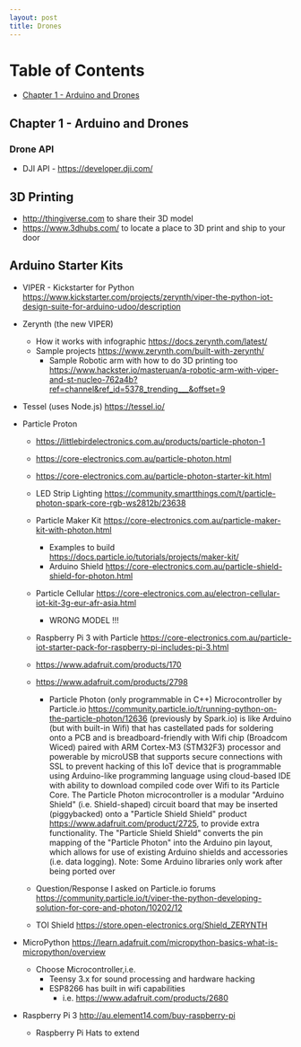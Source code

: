 ```yaml
---
layout: post
title: Drones
---
```


# Table of Contents
  * [Chapter 1 - Arduino and Drones](#chapter-1)

## Chapter 1 - Arduino and Drones<a id="chapter-1"></a>

### Drone API

* DJI API - https://developer.dji.com/

## 3D Printing

* http://thingiverse.com to share their 3D model
* https://www.3dhubs.com/ to locate a place to 3D print and ship to your door

## Arduino Starter Kits

* VIPER - Kickstarter for Python https://www.kickstarter.com/projects/zerynth/viper-the-python-iot-design-suite-for-arduino-udoo/description

* Zerynth (the new VIPER)
    * How it works with infographic https://docs.zerynth.com/latest/
    * Sample projects https://www.zerynth.com/built-with-zerynth/
        * Sample Robotic arm with how to do 3D printing too
            https://www.hackster.io/masteruan/a-robotic-arm-with-viper-and-st-nucleo-762a4b?ref=channel&ref_id=5378_trending___&offset=9

* Tessel (uses Node.js) https://tessel.io/

* Particle Proton
    * https://littlebirdelectronics.com.au/products/particle-photon-1
    * https://core-electronics.com.au/particle-photon.html
    * https://core-electronics.com.au/particle-photon-starter-kit.html
    * LED Strip Lighting https://community.smartthings.com/t/particle-photon-spark-core-rgb-ws2812b/23638

    * Particle Maker Kit https://core-electronics.com.au/particle-maker-kit-with-photon.html
        * Examples to build https://docs.particle.io/tutorials/projects/maker-kit/
        * Arduino Shield https://core-electronics.com.au/particle-shield-shield-for-photon.html
    * Particle Cellular https://core-electronics.com.au/electron-cellular-iot-kit-3g-eur-afr-asia.html
        * WRONG MODEL !!!
    * Raspberry Pi 3 with Particle https://core-electronics.com.au/particle-iot-starter-pack-for-raspberry-pi-includes-pi-3.html

    * https://www.adafruit.com/products/170
    * https://www.adafruit.com/products/2798
        * Particle Photon (only programmable in C++)
         Microcontroller by Particle.io https://community.particle.io/t/running-python-on-the-particle-photon/12636
         (previously by Spark.io) is like
         Arduino (but with built-in Wifi) that has
         castellated pads for soldering onto a PCB
         and is breadboard-friendly
         with Wifi chip (Broadcom Wiced) paired with
         ARM Cortex-M3 (STM32F3) processor
         and powerable by microUSB
         that supports secure connections with SSL
         to prevent hacking of this IoT device
         that is programmable using Arduino-like
         programming language using cloud-based IDE with
         ability to download compiled code over Wifi to
         its Particle Core. The Particle Photon microcontroller
        is a modular "Arduino Shield" (i.e. Shield-shaped)
        circuit board that may be inserted (piggybacked)
        onto a "Particle Shield Shield" product https://www.adafruit.com/product/2725,
        to provide extra functionality. The "Particle Shield Shield"
        converts the pin mapping of the "Particle Photon"
        into the Arduino pin layout, which
        allows for use of existing Arduino shields and accessories
        (i.e. data logging). Note: Some Arduino libraries only work after being
        ported over
    * Question/Response I asked on Particle.io forums https://community.particle.io/t/viper-the-python-developing-solution-for-core-and-photon/10202/12
    * TOI Shield https://store.open-electronics.org/Shield_ZERYNTH

* MicroPython https://learn.adafruit.com/micropython-basics-what-is-micropython/overview
    * Choose Microcontroller,i.e.
        * Teensy 3.x for sound processing and hardware hacking
        * ESP8266 has built in wifi capabilities
            * i.e. https://www.adafruit.com/products/2680

* Raspberry Pi 3 http://au.element14.com/buy-raspberry-pi
    * Raspberry Pi Hats to extend


